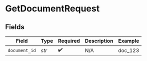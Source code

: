 # GetDocumentRequest


## Fields

| Field              | Type               | Required           | Description        | Example            |
| ------------------ | ------------------ | ------------------ | ------------------ | ------------------ |
| `document_id`      | *str*              | :heavy_check_mark: | N/A                | doc_123            |